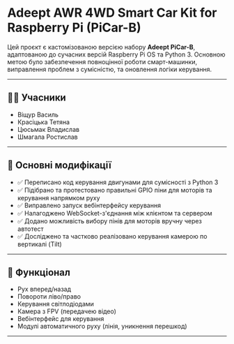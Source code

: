 # Adeept AWR 4WD Smart Car Kit for Raspberry Pi (PiCar-B)

Цей проєкт є кастомізованою версією набору **Adeept PiCar-B**, адаптованою до сучасних версій Raspberry Pi OS та Python 3. Основною метою було забезпечення повноцінної роботи смарт-машинки, виправлення проблем з сумісністю, та оновлення логіки керування.

---

## 👨‍💻 Учасники
- Віщур Василь  
- Красіцька Тетяна  
- Цюсьмак Владислав  
- Шмагала Ростислав  

---

## 🔧 Основні модифікації

- ✅ Переписано код керування двигунами для сумісності з Python 3
- ✅ Підібрано та протестовано правильні GPIO піни для моторів та керування напрямком руху
- ✅ Виправлено запуск вебінтерфейсу керування
- ✅ Налагоджено WebSocket-з'єднання між клієнтом та сервером
- ✅ Додано можливість вибору пінів для моторів вручну через автотест
- ✅ Досліджено та частково реалізовано керування камерою по вертикалі (Tilt)

---

## 🚗 Функціонал

- Рух вперед/назад
- Повороти ліво/право
- Керування світлодіодами
- Камера з FPV (передачею відео)
- Вебінтерфейс для керування
- Модулі автоматичного руху (лінія, уникнення перешкод)

---

